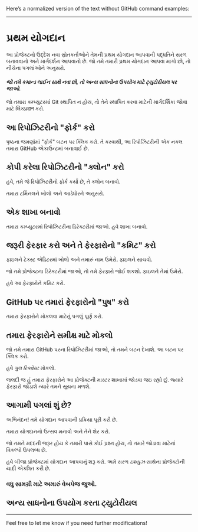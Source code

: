 Here’s a normalized version of the text without GitHub command examples:

----

# પ્રથમ યોગદાન

આ પ્રોજેક્ટનો ઉદ્દેશ નવા સ્રોતકર્તાઓને તેમની પ્રથમ યોગદાન આપવાની પદ્ધતિને સરળ બનાવવાનો અને માર્ગદર્શન આપવાનો છે. જો તમે તમારી પ્રથમ યોગદાન આપવા માગો છો, તો નીચેના પગલાંઓને અનુસરો.

#### *જો તમે કમાન્ડ લાઈન સાથે નવા છો, તો અન્ય સાધનોના ઉપયોગ માટે ટ્યુટોરીયલ પર જાઓ.*

જો તમારા કમ્પ્યુટરમાં Git સ્થાપિત ન હોય, તો તેને સ્થાપિત કરવા માટેની માર્ગદર્શિકા જોવા માટે લિંક્પ્રदान કરો.

## આ રિપોઝિટરીનો "ફોર્ક" કરો

પૃષ્ઠના જમણાંમાં "ફોર્ક" બટન પર ક્લિક કરો. તે કરવાથી, આ રિપોઝિટરીની એક નકલ તમારા GitHub એકાઉન્ટમાં બનાવાઈ છે.

## કોપી કરેલા રિપોઝિટરીનો "ક્લોન" કરો

હવે, તમે જે રિપોઝિટરીનો ફોર્ક કર્યો છે, તે ક્લોન બનાવો.

તમારા ટર્મિનલને ખોલો અને આડેધોરને અનુસરો.

## એક શાખા બનાવો

તમારા કમ્પ્યુટરમાં રિપોઝિટરીના ડિરેક્ટરીમાં જાઓ. હવે શાખા બનાવો.

## જરૂરી ફેરફાર કરો અને તે ફેરફારોનો "કમિટ" કરો

ફાઇલને ટેક્સ્ટ એડિટરમાં ખોલો અને તમારું નામ ઉમેરો. ફાઇલને સાચવો.

જો તમે પ્રોજેક્ટના ડિરેક્ટરીમાં જાઓ, તો તમે ફેરફારો જોઈ શકશો. ફાઇલને તેમાં ઉમેરો.

હવે આ ફેરફારોને કમિટ કરો.

## GitHub પર તમારાં ફેરફારોનો "પુષ" કરો

તમારા ફેરફારોને મોકલવા માટેનું પગલું પૂર્ણ કરો.

## તમારા ફેરફારોને સમીક્ષ માટે મોકલો

જો તમે તમારા GitHub પરના રિપોઝિટરીમાં જાઓ, તો તમને બટન દેખાશે. આ બટન પર ક્લિક કરો.

હવે *પુલ રિક્વેસ્ટ* મોકલો.

જલદી જ હું તમારા ફેરફારોને આ પ્રોજેક્ટની માસ્ટર શાખામાં જોડવા જઇ રહ્યો છું. જ્યારે ફેરફારો જોડાશે ત્યારે તમને સૂચના મળશે.

## આગામી પગલાં શું છે?

અભિનંદન! તમે યોગદાન આપવાની પ્રક્રિયા પૂરી કરી છે. 

તમારા યોગદાનનો ઉત્સવ મનાવો અને તેને શેર કરો.

જો તમને મદદની જરૂર હોય કે તમારી પાસે કોઈ પ્રશ્ન હોય, તો તમારે જોડાવા માટેનાં વિકલ્પો ઉપલબ્ધ છે.

હવે બીજા પ્રોજેક્ટમાં યોગદાન આપવાનું શરૂ કરો. અમે સરળ *ઇશ્યુઝ* સાથેના પ્રોજેક્ટોની યાદી એકત્રિત કરી છે.

### વધુ સામગ્રી માટે અમારું વેબપેજ જુઓ.

## અન્ય સાધનોના ઉપયોગ કરતા ટ્યુટોરીયલ

--- 

Feel free to let me know if you need further modifications!
